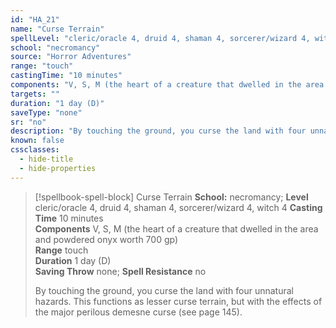 ```yaml
---
id: "HA_21"
name: "Curse Terrain"
spellLevel: "cleric/oracle 4, druid 4, shaman 4, sorcerer/wizard 4, witch 4"
school: "necromancy"
source: "Horror Adventures"
range: "touch"
castingTime: "10 minutes"
components: "V, S, M (the heart of a creature that dwelled in the area and powdered onyx worth 700 gp)"
targets: ""
duration: "1 day (D)"
saveType: "none"
sr: "no"
description: "By touching the ground, you curse the land with four unnatural hazards. This functions as lesser curse terrain, but with the effects of the major perilous demesne curse (see page 145)."
known: false
cssclasses:
  - hide-title
  - hide-properties
---
```


> [!spellbook-spell-block] Curse Terrain
> **School:** necromancy; **Level** cleric/oracle 4, druid 4, shaman 4, sorcerer/wizard 4, witch 4
> **Casting Time** 10 minutes  
> **Components** V, S, M (the heart of a creature that dwelled in the area and powdered onyx worth 700 gp)  
> **Range** touch  
> **Duration** 1 day (D)  
> **Saving Throw** none; **Spell Resistance** no
> 
> By touching the ground, you curse the land with four unnatural hazards. This functions as lesser curse terrain, but with the effects of the major perilous demesne curse (see page 145).